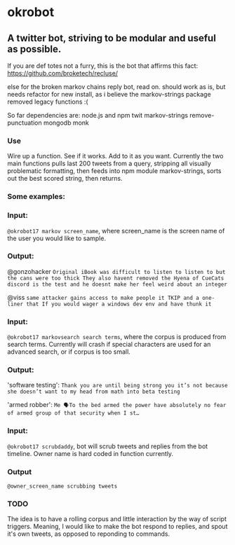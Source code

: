 # okrobot
## A twitter bot, striving to be modular and useful as possible.

If you are def totes not a furry, this is the bot that affirms 
this fact: https://github.com/broketech/recluse/

else for the broken markov chains reply bot, read on. should work as is, 
but needs refactor for new install, as i believe the markov-strings package 
removed legacy functions :(

So far dependencies are:
node.js and npm
twit
markov-strings
remove-punctuation
mongodb
monk

### Use

Wire up a function.  See if it works.  Add to it as you want.
Currently the two main functions pulls last 200 tweets from a query,
stripping all visually problematic formatting, then feeds into
npm module markov-strings, sorts out the best scored string,
then returns.

### Some examples:

### Input:
`@okrobot17 markov screen_name`, where screen_name is the screen name of the
user you would like to sample.

### Output:
@gonzohacker
`Original iBook was difficult to listen to listen to but the cans were too thick
They also havent removed the Hyena of CueCats
discord is the test and he doesnt make her feel weird about an integer`

@viss
`same attacker gains access to make people it
TKIP and a one-liner that
If you would wager a windows dev env and have thunk it`

### Input:
`@okrobot17 markovsearch search terms`, where the corpus is produced from search
terms. Currently will crash if special characters are used for an advanced search,
or if corpus is too small.

### Output:
'software testing':
`Thank you are until being strong you it’s not because she doesn’t want to my head from math into beta testing`

'armed robber':
`Me 🗣To the bed armed the power have absolutely no fear of armed group of that security when I st…`

### Input:
`@okrobot17 scrubdaddy`, bot will scrub tweets and replies from the bot timeline.
Owner name is hard coded in function currently.

### Output
`@owner_screen_name scrubbing tweets`


### TODO

The idea is to have a rolling corpus and little interaction by the way of script triggers.
Meaning, I would like to make the bot respond to replies, and spout it's own tweets, as
opposed to reponding to commands.
